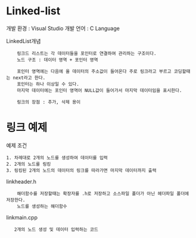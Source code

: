 # Linked-list

개발 환경 : Visual Studio
개발 언어 : C Language

LinkedList개념

        링크드 리스트는 각 데이터들을 포인터로 연결하여 관리하는 구조이다.
        노드 구조 : 데이터 영역 + 포인터 영역

        포인터 영역에는 다음에 올 데이터의 주소값이 들어온다 주로 링크라고 부르고 코딩할때는 next라고 한다.
        포인터는 하나 이상일 수 있다.
        마지막 데이터에는 포인터 영역어 NULL값이 들어가서 마지막 데이터임을 표시한다.

        링크의 장점 : 추가, 삭제 용이


# 링크 예제


예제 조건

    1. 차례대로 2개의 노드를 생성하여 데이터를 입력
    2. 2개의 노드를 링킹
    3. 링킹된 2개의 노드의 데이터의 링크를 따라가면 마지막 데이터까지 출력
    
linkheader.h

        해더함수를 저장할때는 확장자를 .h로 저장하고 소스파일 폴더가 아닌 헤더파일 폴더에 저장한다.
        노드를 생성하는 해더함수


linkmain.cpp
       
       2개의 노드 생성 및 데이터 입력하는 코드
      
